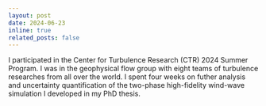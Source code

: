 ```yaml
---
layout: post
date: 2024-06-23 
inline: true
related_posts: false
---
```


I participated in the Center for Turbulence Research (CTR) 2024 Summer Program. I was in the geophysical flow group with eight teams of turbulence researches from all over the world. I spent four weeks on futher analysis and uncertainty quantification of the two-phase high-fidelity wind-wave simulation I developed in my PhD thesis.
